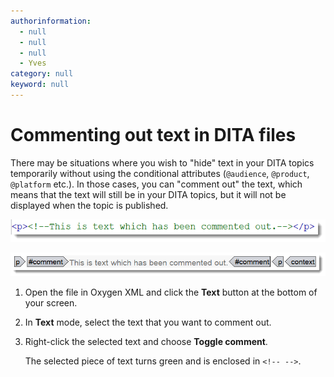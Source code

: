 ```yaml
---
authorinformation:
  - null
  - null
  - null
  - Yves
category: null
keyword: null
---
```


# Commenting out text in DITA files

There may be situations where you wish to "hide" text in your DITA topics temporarily without using the conditional attributes \(`@audience`, `@product`, `@platform` etc.\). In those cases, you can "comment out" the text, which means that the text will still be in your DITA topics, but it will not be displayed when the topic is published.

![Text commented out in Text mode](../../../.gitbook/assets/text_commented_out_in_text_mode.png)

![Text commented out in Author mode](../../../.gitbook/assets/text_commented_out_in_author_mode.png)

1. Open the file in Oxygen XML and click the **Text** button at the bottom of your screen.
2. In **Text** mode, select the text that you want to comment out.
3. Right-click the selected text and choose **Toggle comment**.

   The selected piece of text turns green and is enclosed in `<!-- -->`.

